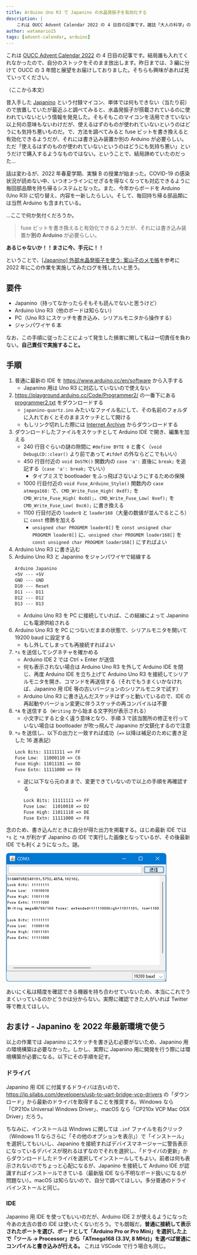 ```yaml
---
title: Arduino Uno R3 で Japanino の水晶発振子を有効化する
description: |
    これは OUCC Advent Calendar 2022 の 4 日目の記事です。雑誌「大人の科学」の付録マイコン Japanino について、水晶発振子が搭載されているのに使われていないという情報を発見し、実験 B の授業で貸し出された Arduino Uno R3 を用いて fuse ビットを書き換えて有効化した過程を説明しています。
author: watamario15
tags: [advent-calendar, arduino]
---
```


これは [OUCC Advent Calendar 2022](https://adventar.org/calendars/7859) の 4 日目の記事です。結局誰も入れてくれなかったので、自分のストックをそのまま放出します。昨日までは、3 編に分けて OUCC の 3 年間と展望をお届けしておりました。そちらも興味があれば見ていってください。

（ここから本文）

昔入手した [Japanino](https://otonanokagaku.net/japanino/) という付録マイコン、単体では何もできない（当たり前）ので放置していたが最近ふと調べてみると、水晶発振子が搭載されているのに使われていないという情報を発見した。そもそもこのマイコンを活用できていない以上何の意味もないわけだが、使えるはずのものが使われていないというのはどうにも気持ち悪いものだ。で、方法を調べてみると fuse ビットを書き換えると有効化できるようだが、それには書き込み装置か別の Arduino が必要らしい。ただ「使えるはずのものが使われていないというのはどうにも気持ち悪い」というだけで購入するようなものではない。ということで、結局諦めていたのだった...

話は変わるが、2022 年春夏学期、実験 B の授業が始まった。COVID-19 の感染状況が読めない中、いつオンラインにせざるを得なくなっても対応できるように毎回部品類を持ち帰るシステムとなった。また、今年からボードを Arduino (Uno R3) に切り替え、内容を一新したらしい。そして、毎回持ち帰る部品類には当然 Arduino も含まれている。

...ここで何か気付くだろうか。

> fuse ビットを書き換えると有効化できるようだが、それには書き込み装置か**別の Arduino** が必要らしい。

**あるじゃないか！！まさに今、手元に！！**

ということで、[\[Japanino\] 外部水晶発振子を使う: 案山子のメモ帳](http://kamemo.cocolog-nifty.com/blog/2010/06/japanino-9afa.html)を参考に 2022 年にこの作業を実施してみたログを残したいと思う。

## 要件
- Japanino（持ってなかったらそもそも読んでないと思うけど）
- Arduino Uno R3（他のボードは知らない）
- PC（Uno R3 にスケッチを書き込み、シリアルモニタから操作する）
- ジャンパワイヤ 6 本

なお、この手順に従ったことによって発生した損害に関して私は一切責任を負わない。**自己責任で実施すること。**

## 手順
1. 普通に最新の IDE を https://www.arduino.cc/en/software から入手する
   - Japanino 用は Uno R3 に対応していないので使えない
1. https://playground.arduino.cc/Code/Programmer2/ の一番下にある [programmer2.txt](https://playground.arduino.cc/uploads/Code/programmer2/index.txt) をダウンロードする
   - `japanino-quartz.ino` みたいなファイル名にして、その名前のフォルダに入れておくとそのままスケッチとして開ける
   - もしリンク切れした際には [Internet Archive](https://web.archive.org/web/20220427140745if_/https://playground.arduino.cc/uploads/Code/programmer2/index.txt) からダウンロードする
1. ダウンロードしたファイルをスケッチとして Arduino IDE で開き、編集を加える
   - 240 行目ぐらいの謎の隙間に `#define BYTE 0` と書く（`void DebugLCD::clear()` より前であって `#ifdef` の外ならどこでもいい）
   - 450 行目付近の `void DoSTK()` 関数内の `case 'a':` 直後に `break;` を追記する（`case 'a': break;` でいい）
     - タイプミスで bootloader をふっ飛ばさないようにするための保険
   - 1000 行目付近の `void Fuse_Arduino_Style()` 関数内の `case atmega168:` で、`CMD_Write_Fuse_High( 0xdf);` を `CMD_Write_Fuse_High( 0xdd);`、`CMD_Write_Fuse_Low( 0xef);` を `CMD_Write_Fuse_Low( 0xc6);` に書き換える
   - 1100 行目付近の `loader8` と `loader168`（大量の数値が並んでるところ）に `const` 修飾を加える
     - `unsigned char PROGMEM loader8[]` を `const unsigned char PROGMEM loader8[]` に、`unsigned char PROGMEM loader168[]` を `const unsigned char PROGMEM loader168[]` にすればよい
1. Arduino Uno R3 に書き込む
1. Arduino Uno R3 と Japanino をジャンパワイヤで結線する
   ```
   Arduino Japanino
   +5V --- +5V
   GND --- GND
   D10 --- Reset
   D11 --- D11
   D12 --- D12
   D13 --- D13
   ```
   - Arduino Uno R3 を PC に接続していれば、この結線によって Japanino にも電源供給される
1. Arduino Uno R3 を PC につないだままの状態で、シリアルモニタを開いて 19200 baud に設定する
   - もし外してしまっても再接続すればよい
1. `*s` を送信してシグネチャを確かめる
   - Arduino IDE 2 では Ctrl + Enter が送信
   - 何も表示されない場合は Arduino Uno R3 を外して Arduino IDE を閉じ、再度 Arduino IDE を立ち上げて Arduino Uno R3 を接続してシリアルモニタを開き、コマンドを再送信する（それでもうまくいかなければ、Japanino 用 IDE 等の古いバージョンのシリアルモニタで試す）
   - Arduino Uno R3 に書き込んだスケッチはずっと動いているので、IDE の再起動やバージョン変更に伴うスケッチの再コンパイルは不要
1. `*A` を送信する（`Writing` から始まる文字列が表示される）
   - 小文字にすると全く違う意味となり、手順 3 で該当箇所の修正を行っていない場合は bootloader が吹っ飛んで Japanino が文鎮化するので注意
1. `*u` を送信し、以下の出力と一致すれば成功（`=>` 以降は補足のために書き足した 16 進表記）
   ```
   Lock Bits: 11111111 => FF
   Fuse Low:  11000110 => C6
   Fuse High: 11011101 => DD
   Fuse Extn: 11111000 => F8
   ```
   - 逆に以下なら元のままで、変更できていないので以上の手順を再確認する
     ```
     Lock Bits: 11111111 => FF
     Fuse Low:  11010010 => D2
     Fuse High: 11011110 => DE
     Fuse Extn: 11111000 => F8
     ```

念のため、書き込んだときに自分が得た出力を掲載する。はじめ最新 IDE では `*s` と `*A` が利かず Japanino の IDE で実行した画像となっているが、その後最新 IDE でも利くようになった。謎。

![出力](./875/fuse.png)

あいにく私は精度を確認できる機器を持ち合わせていないため、本当にこれでうまくいっているのかどうかは分からない。実際に確認できた人がいれば Twitter 等で教えてほしい。

## おまけ - Japanino を 2022 年最新環境で使う
以上の作業では Japanino にスケッチを書き込む必要がないため、Japanino 用の環境構築は必要なかった。しかし、実際に Japanino 用に開発を行う際には環境構築が必要になる。以下にその手順を記す。

### ドライバ
Japanino 用 IDE に付属するドライバは古いので、<https://jp.silabs.com/developers/usb-to-uart-bridge-vcp-drivers> の「ダウンロード」から最新のドライバを取得することを推奨する。Windows なら「CP210x Universal Windows Driver」、macOS なら「CP210x VCP Mac OSX Driver」だろう。

ちなみに、インストールは Windows に関しては `.inf` ファイルを右クリック（Windows 11 ならさらに「その他のオプションを表示」）で「インストール」を選択してもいいし、Japanino を接続すればデバイスマネージャーに警告表示になっているデバイスが現れるはずなのでそれを選択し、「ドライバの更新」からダウンロードしたドライバを選択してインストールしてもよい。前者は何も表示されないのでちょっと心配になるが、Japanino を接続して Arduino IDE が認識すればインストールできている（最新版 IDE なら不明なボード扱いになるが問題ない）。macOS は知らないので、自分で調べてほしい。多分普通のドライバインストールと同じ。

### IDE
Japanino 用 IDE を使ってもいいのだが、Arduino IDE 2 が使えるようになった今あの太古の昔の IDE は使いたくないだろう。でも朗報だ。**普通に接続して表示されたポートを選び、ボードとして「Arduino Pro or Pro Mini」を選択した上で「ツール -> Processor」から「ATmega168 (3.3V, 8 MHz)」を選べば普通にコンパイルと書き込みが行える。** これは VSCode で行う場合も同じ。
